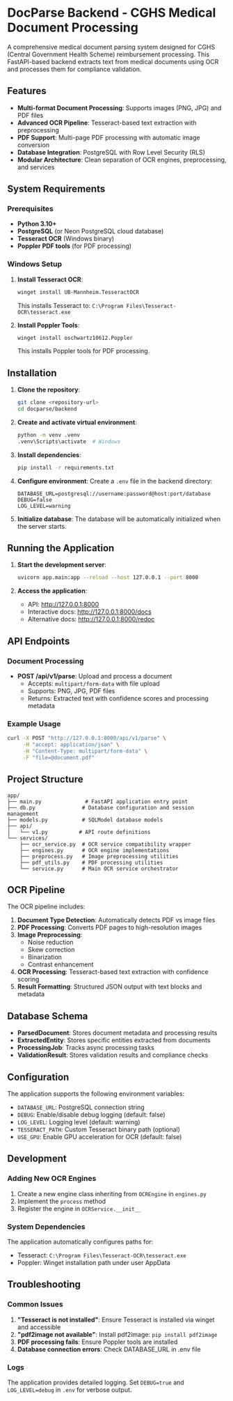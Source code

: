 # DocParse Backend - CGHS Medical Document Processing

A comprehensive medical document parsing system designed for CGHS (Central Government Health Scheme) reimbursement processing. This FastAPI-based backend extracts text from medical documents using OCR and processes them for compliance validation.

## Features

- **Multi-format Document Processing**: Supports images (PNG, JPG) and PDF files
- **Advanced OCR Pipeline**: Tesseract-based text extraction with preprocessing
- **PDF Support**: Multi-page PDF processing with automatic image conversion
- **Database Integration**: PostgreSQL with Row Level Security (RLS)
- **Modular Architecture**: Clean separation of OCR engines, preprocessing, and services

## System Requirements

### Prerequisites

- **Python 3.10+**
- **PostgreSQL** (or Neon PostgreSQL cloud database)
- **Tesseract OCR** (Windows binary)
- **Poppler PDF tools** (for PDF processing)

### Windows Setup

1. **Install Tesseract OCR**:
   ```bash
   winget install UB-Mannheim.TesseractOCR
   ```
   This installs Tesseract to: `C:\Program Files\Tesseract-OCR\tesseract.exe`

2. **Install Poppler Tools**:
   ```bash
   winget install oschwartz10612.Poppler
   ```
   This installs Poppler tools for PDF processing.

## Installation

1. **Clone the repository**:
   ```bash
   git clone <repository-url>
   cd docparse/backend
   ```

2. **Create and activate virtual environment**:
   ```bash
   python -m venv .venv
   .venv\Scripts\activate  # Windows
   ```

3. **Install dependencies**:
   ```bash
   pip install -r requirements.txt
   ```

4. **Configure environment**:
   Create a `.env` file in the backend directory:
   ```env
   DATABASE_URL=postgresql://username:password@host:port/database
   DEBUG=false
   LOG_LEVEL=warning
   ```

5. **Initialize database**:
   The database will be automatically initialized when the server starts.

## Running the Application

1. **Start the development server**:
   ```bash
   uvicorn app.main:app --reload --host 127.0.0.1 --port 8000
   ```

2. **Access the application**:
   - API: http://127.0.0.1:8000
   - Interactive docs: http://127.0.0.1:8000/docs
   - Alternative docs: http://127.0.0.1:8000/redoc

## API Endpoints

### Document Processing

- **POST /api/v1/parse**: Upload and process a document
  - Accepts: `multipart/form-data` with file upload
  - Supports: PNG, JPG, PDF files
  - Returns: Extracted text with confidence scores and processing metadata

### Example Usage

```bash
curl -X POST "http://127.0.0.1:8000/api/v1/parse" \
     -H "accept: application/json" \
     -H "Content-Type: multipart/form-data" \
     -F "file=@document.pdf"
```

## Project Structure

```
app/
├── main.py              # FastAPI application entry point
├── db.py               # Database configuration and session management
├── models.py           # SQLModel database models
├── api/
│   └── v1.py          # API route definitions
└── services/
    ├── ocr_service.py  # OCR service compatibility wrapper
    ├── engines.py      # OCR engine implementations
    ├── preprocess.py   # Image preprocessing utilities
    ├── pdf_utils.py    # PDF processing utilities
    └── service.py      # Main OCR service orchestrator
```

## OCR Pipeline

The OCR pipeline includes:

1. **Document Type Detection**: Automatically detects PDF vs image files
2. **PDF Processing**: Converts PDF pages to high-resolution images
3. **Image Preprocessing**: 
   - Noise reduction
   - Skew correction
   - Binarization
   - Contrast enhancement
4. **OCR Processing**: Tesseract-based text extraction with confidence scoring
5. **Result Formatting**: Structured JSON output with text blocks and metadata

## Database Schema

- **ParsedDocument**: Stores document metadata and processing results
- **ExtractedEntity**: Stores specific entities extracted from documents
- **ProcessingJob**: Tracks async processing tasks
- **ValidationResult**: Stores validation results and compliance checks

## Configuration

The application supports the following environment variables:

- `DATABASE_URL`: PostgreSQL connection string
- `DEBUG`: Enable/disable debug logging (default: false)
- `LOG_LEVEL`: Logging level (default: warning)
- `TESSERACT_PATH`: Custom Tesseract binary path (optional)
- `USE_GPU`: Enable GPU acceleration for OCR (default: false)

## Development

### Adding New OCR Engines

1. Create a new engine class inheriting from `OCREngine` in `engines.py`
2. Implement the `process` method
3. Register the engine in `OCRService.__init__`

### System Dependencies

The application automatically configures paths for:
- Tesseract: `C:\Program Files\Tesseract-OCR\tesseract.exe`
- Poppler: Winget installation path under user AppData

## Troubleshooting

### Common Issues

1. **"Tesseract is not installed"**: Ensure Tesseract is installed via winget and accessible
2. **"pdf2image not available"**: Install pdf2image: `pip install pdf2image`
3. **PDF processing fails**: Ensure Poppler tools are installed
4. **Database connection errors**: Check DATABASE_URL in .env file

### Logs

The application provides detailed logging. Set `DEBUG=true` and `LOG_LEVEL=debug` in `.env` for verbose output.

